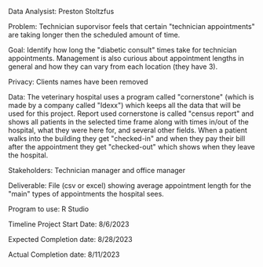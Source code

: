 Data Analysist:	Preston Stoltzfus

Problem: Technician suporvisor feels that certain "technician appointments" are taking longer then the scheduled amount of time.
	
Goal: Identify how long the "diabetic consult" times take for technician appointments. Management is also curious about appointment lengths in general and how they can vary from each location (they have 3).

Privacy: Clients names have been removed

Data: The veterinary hospital uses a program called "cornerstone" (which is made by a company called "Idexx") which keeps all the data that will be used for this project. Report used cornerstone is called "census report" and shows all patients in the selected time frame along with times in/out of the hospital, what they were here for, and several other fields. When a patient walks into the building they get "checked-in" and when they pay their bill after the appointment they get "checked-out" which shows when they leave the hospital.  

Stakeholders: Technician manager and office manager

Deliverable: 	File (csv or excel) showing average appointment length for the "main" types of appointments the hospital sees. 

Program to use:	R Studio

Timeline 
Project Start Date:	8/6/2023

Expected Completion	date:	8/28/2023

Actual Completion date:	8/11/2023

